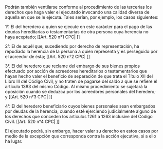 Podrán también ventilarse conforme al procedimiento de las tercerías los derechos que haga valer el ejecutado invocando una calidad diversa de aquella en que se le ejecuta. Tales serían, por ejemplo, los casos siguientes:

1°. El del heredero a quien se ejecute en este carácter para el pago de las deudas hereditarias o testamentarias de otra persona cuya herencia no haya aceptado; [[Art. 520 n°1 CPC| ]]

2°. El de aquél que, sucediendo por derecho de representación, ha repudiado la herencia de la persona a quien representa y es perseguido por el acreedor de ésta; [[Art. 520 n°2 CPC| ]]

3°. El del heredero que reclame del embargo de sus bienes propios efectuado por acción de acreedores hereditarios o testamentarios que hayan hecho valer el beneficio de separación de que trata el Título XII del Libro III del Código Civil, y no traten de pagarse del saldo a que se refiere el artículo 1383 del mismo Código. Al mismo procedimiento se sujetará la oposición cuando se deduzca por los acreedores personales del heredero; y [[Art. 520 n°3 CPC| ]]

4°. El del heredero beneficiario cuyos bienes personales sean embargados por deudas de la herencia, cuando esté ejerciendo judicialmente alguno de los derechos que conceden los artículos 1261 a 1263 inclusive del Código Civil. [[Art. 520 n°4 CPC| ]]

El ejecutado podrá, sin embargo, hacer valer su derecho en estos casos por medio de la excepción que corresponda contra la acción ejecutiva, si a ello ha lugar.